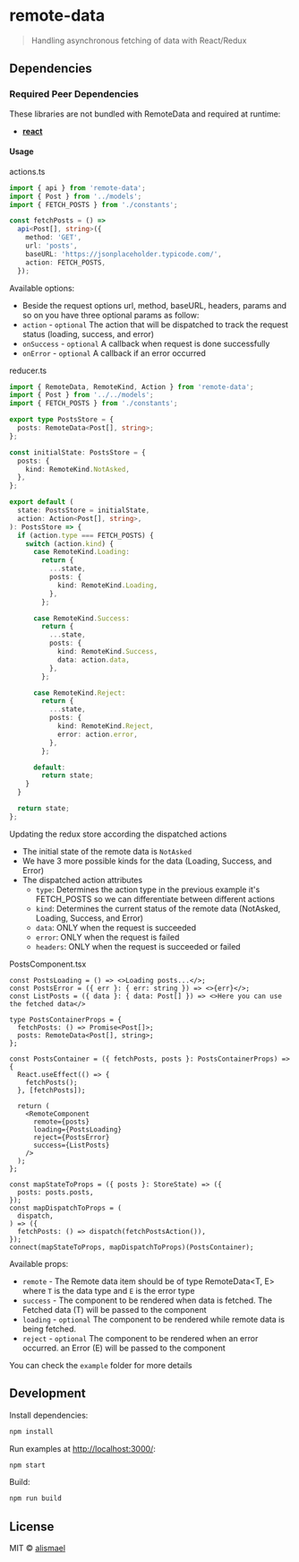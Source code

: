 # remote-data

> Handling asynchronous fetching of data with React/Redux

## Dependencies

### Required Peer Dependencies

These libraries are not bundled with RemoteData and required at runtime:

* [**react**](https://www.npmjs.com/package/react)

#### Usage

actions.ts

```ts
import { api } from 'remote-data';
import { Post } from '../models';
import { FETCH_POSTS } from './constants';

const fetchPosts = () =>
  api<Post[], string>({
    method: 'GET',
    url: 'posts',
    baseURL: 'https://jsonplaceholder.typicode.com/',
    action: FETCH_POSTS,
  });
```

Available options:

* Beside the request options url, method, baseURL, headers, params and so on you have three optional params as follow:
* `action` - `optional` The action that will be dispatched to track the request status (loading, success, and error)
* `onSuccess` - `optional` A callback when request is done successfully
* `onError` - `optional` A callback if an error occurred

reducer.ts

```ts
import { RemoteData, RemoteKind, Action } from 'remote-data';
import { Post } from '../../models';
import { FETCH_POSTS } from './constants';

export type PostsStore = {
  posts: RemoteData<Post[], string>;
};

const initialState: PostsStore = {
  posts: {
    kind: RemoteKind.NotAsked,
  },
};

export default (
  state: PostsStore = initialState,
  action: Action<Post[], string>,
): PostsStore => {
  if (action.type === FETCH_POSTS) {
    switch (action.kind) {
      case RemoteKind.Loading:
        return {
          ...state,
          posts: {
            kind: RemoteKind.Loading,
          },
        };

      case RemoteKind.Success:
        return {
          ...state,
          posts: {
            kind: RemoteKind.Success,
            data: action.data,
          },
        };

      case RemoteKind.Reject:
        return {
          ...state,
          posts: {
            kind: RemoteKind.Reject,
            error: action.error,
          },
        };

      default:
        return state;
    }
  }

  return state;
};
```

Updating the redux store according the dispatched actions

* The initial state of the remote data is `NotAsked`
* We have 3 more possible kinds for the data (Loading, Success, and Error)
* The dispatched action attributes
  * `type`: Determines the action type in the previous example it's FETCH_POSTS so we can differentiate between different actions
  * `kind`: Determines the current status of the remote data (NotAsked, Loading, Success, and Error)
  * `data`: ONLY when the request is succeeded
  * `error`: ONLY when the request is failed
  * `headers`: ONLY when the request is succeeded or failed

PostsComponent.tsx

```tsx
const PostsLoading = () => <>Loading posts...</>;
const PostsError = ({ err }: { err: string }) => <>{err}</>;
const ListPosts = ({ data }: { data: Post[] }) => <>Here you can use the fetched data</>

type PostsContainerProps = {
  fetchPosts: () => Promise<Post[]>;
  posts: RemoteData<Post[], string>;
};

const PostsContainer = ({ fetchPosts, posts }: PostsContainerProps) => {
  React.useEffect(() => {
    fetchPosts();
  }, [fetchPosts]);

  return (
    <RemoteComponent
      remote={posts}
      loading={PostsLoading}
      reject={PostsError}
      success={ListPosts}
    />
  );
};

const mapStateToProps = ({ posts }: StoreState) => ({
  posts: posts.posts,
});
const mapDispatchToProps = (
  dispatch,
) => ({
  fetchPosts: () => dispatch(fetchPostsAction()),
});
connect(mapStateToProps, mapDispatchToProps)(PostsContainer);
```

Available props:

* `remote` - The Remote data item should be of type RemoteData<T, E> where `T` is the data type and `E` is the error type
* `success` - The component to be rendered when data is fetched. The Fetched data (T) will be passed to the component
* `loading` - `optional` The component to be rendered while remote data is being fetched.
* `reject` - `optional` The component to be rendered when an error occurred. an Error (E) will be passed to the component

You can check the `example` folder for more details

## Development

Install dependencies:

```sh
npm install
```

Run examples at [http://localhost:3000/](http://localhost:3000/):

```sh
npm start
```

Build:

```sh
npm run build
```

## License

MIT © [alismael](https://github.com/alismael)
